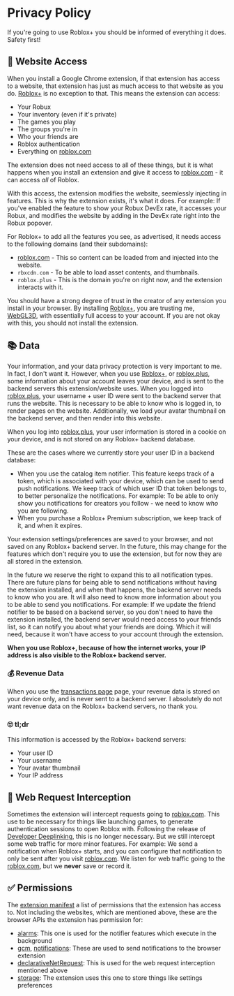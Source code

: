 # Privacy Policy

If you're going to use Roblox+ you should be informed of everything it does. Safety first!

## :door: Website Access

When you install a Google Chrome extension, if that extension has access to a website, that extension has just as much access to that website as you do. [Roblox+](https://chrome.google.com/webstore/detail/roblox%20/jfbnmfgkohlfclfnplnlenbalpppohkm) is no exception to that. This means the extension can access:

- Your Robux
- Your inventory (even if it's private)
- The games you play
- The groups you're in
- Who your friends are
- Roblox authentication
- Everything on [roblox.com](https://www.roblox.com)

The extension does not need access to all of these things, but it is what happens when you install an extension and give it access to [roblox.com](https://www.roblox.com) - it can access _all_ of Roblox.

With this access, the extension modifies the website, seemlessly injecting in features. This is why the extension exists, it's what it does. For example: If you've enabled the feature to show your Robux DevEx rate, it accesses your Robux, and modifies the website by adding in the DevEx rate right into the Robux popover.

For Roblox+ to add all the features you see, as advertised, it needs access to the following domains (and their subdomains):

- [roblox.com](https://www.roblox.com) - This so content can be loaded from and injected into the website.
- `rbxcdn.com` - To be able to load asset contents, and thumbnails.
- `roblox.plus` - This is the domain you're on right now, and the extension interacts with it.

You should have a strong degree of trust in the creator of any extension you install in your browser. By installing [Roblox+](https://chrome.google.com/webstore/detail/roblox%20/jfbnmfgkohlfclfnplnlenbalpppohkm), you are trusting me, [WebGL3D](https://www.roblox.com/users/48103520/profile), with essentially full access to your account. If you are not okay with this, you should not install the extension.

## :books: Data

Your information, and your data privacy protection is very important to me. In fact, I don't want it. However, when you use [Roblox+](https://chrome.google.com/webstore/detail/roblox%20/jfbnmfgkohlfclfnplnlenbalpppohkm), or [roblox.plus](https://roblox.plus/login), some information about your account leaves your device, and is sent to the backend servers this extension/website uses. When you logged into [roblox.plus](https://roblox.plus/login), your username + user ID were sent to the backend server that runs the website. This is necessary to be able to know who is logged in, to render pages on the website. Additionally, we load your avatar thumbnail on the backend server, and then render into this website.

When you log into [roblox.plus](https://roblox.plus/login), your user information is stored in a cookie on your device, and is not stored on any Roblox+ backend database.

These are the cases where we currently store your user ID in a backend database:

- When you use the catalog item notifier. This feature keeps track of a token, which is associated with your device, which can be used to send push notifications. We keep track of which user ID that token belongs to, to better personalize the notifications. For example: To be able to only show you notifications for creators you follow - we need to know _who_ you are following.
- When you purchase a Roblox+ Premium subscription, we keep track of it, and when it expires.

Your extension settings/preferences are saved to your browser, and not saved on any Roblox+ backend server. In the future, this may change for the features which don't require you to use the extension, but for now they are all stored in the extension.

In the future we reserve the right to expand this to all notification types. There are future plans for being able to send notifications without having the extension installed, and when that happens, the backend server needs to know who you are. It will also need to know more information about you to be able to send you notifications. For example: If we update the friend notifier to be based on a backend server, so you don't need to have the extension installed, the backend server would need access to your friends list, so it can notify you about what your friends are doing. Which it will need, because it won't have access to your account through the extension.

**When you use Roblox+, because of how the internet works, your IP address is also visible to the Roblox+ backend server.**

### :moneybag: Revenue Data

When you use the [transactions page](https://roblox.plus/transactions) page, your revenue data is stored on your device only, and is never sent to a backend server. I absolutely do not want revenue data on the Roblox+ backend servers, no thank you.

### :roll_eyes: tl;dr

This information is accessed by the Roblox+ backend servers:

- Your user ID
- Your username
- Your avatar thumbnail
- Your IP address

## :electric_plug: Web Request Interception

Sometimes the extension will intercept requests going to [roblox.com](https://www.roblox.com). This use to be necessary for things like launching games, to generate authentication sessions to open Roblox with. Following the release of [Developer Deeplinking](https://devforum.roblox.com/t/developer-deeplinking-beta/1904069), this is no longer necessary. But we still intercept some web traffic for more minor features. For example: We send a notification when Roblox+ starts, and you can configure that notification to only be sent after you visit [roblox.com](https://www.roblox.com). We listen for web traffic going to the [roblox.com](https://www.roblox.com), but we **never** save or record it.

## :white_check_mark: Permissions

The [extension manifest](https://github.com/roblox-plus/extension/blob/master/src/manifest.json) a list of permissions that the extension has access to. Not including the websites, which are mentioned above, these are the browser APIs the extension has permission for:

- [alarms](https://developer.chrome.com/docs/extensions/reference/alarms/): This one is used for the notifier features which execute in the background
- [gcm](https://developer.chrome.com/docs/extensions/reference/gcm/), [notifications](https://developer.chrome.com/docs/extensions/reference/notifications/): These are used to send notifications to the browser extension
- [declarativeNetRequest](https://developer.chrome.com/docs/extensions/reference/declarativeNetRequest/): This is used for the web request interception mentioned above
- [storage](https://developer.chrome.com/docs/extensions/reference/storage/): The extension uses this one to store things like settings preferences
